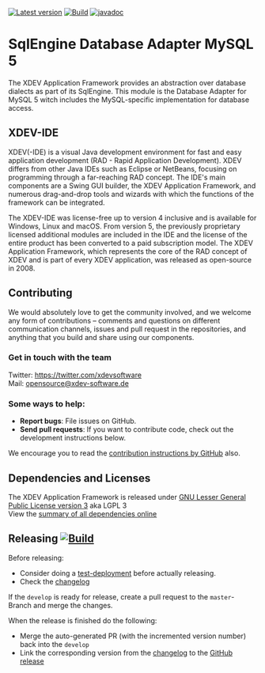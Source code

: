 [![Latest version](https://img.shields.io/maven-central/v/com.xdev-software/xapi-db-mysql-5)](https://mvnrepository.com/artifact/com.xdev-software/xapi-db-mysql-5)
[![Build](https://img.shields.io/github/workflow/status/xdev-software/xapi-db-mysql-5/Check%20Build/develop)](https://github.com/xdev-software/xapi-db-mysql-5/actions/workflows/checkBuild.yml?query=branch%3Adevelop)
[![javadoc](https://javadoc.io/badge2/com.xdev-software/xapi-db-mysql-5/javadoc.svg)](https://javadoc.io/doc/com.xdev-software/xapi-db-mysql-5) 

# SqlEngine Database Adapter MySQL 5

The XDEV Application Framework provides an abstraction over database dialects as part of its SqlEngine. This module is the Database Adapter for MySQL 5 witch includes the MySQL-specific implementation for database access.


## XDEV-IDE
XDEV(-IDE) is a visual Java development environment for fast and easy application development (RAD - Rapid Application Development). XDEV differs from other Java IDEs such as Eclipse or NetBeans, focusing on programming through a far-reaching RAD concept. The IDE's main components are a Swing GUI builder, the XDEV Application Framework, and numerous drag-and-drop tools and wizards with which the functions of the framework can be integrated.

The XDEV-IDE was license-free up to version 4 inclusive and is available for Windows, Linux and macOS. From version 5, the previously proprietary licensed additional modules are included in the IDE and the license of the entire product has been converted to a paid subscription model. The XDEV Application Framework, which represents the core of the RAD concept of XDEV and is part of every XDEV application, was released as open-source in 2008.

## Contributing

We would absolutely love to get the community involved, and we welcome any form of contributions – comments and questions on different communication channels, issues and pull request in the repositories, and anything that you build and share using our components.

### Get in touch with the team

Twitter: https://twitter.com/xdevsoftware<br/>
Mail: opensource@xdev-software.de

### Some ways to help:

- **Report bugs**: File issues on GitHub.
- **Send pull requests**: If you want to contribute code, check out the development instructions below.

We encourage you to read the [contribution instructions by GitHub](https://guides.github.com/activities/contributing-to-open-source/#contributing) also.

## Dependencies and Licenses
The XDEV Application Framework is released under [GNU Lesser General Public License version 3](https://www.gnu.org/licenses/lgpl-3.0.en.html) aka LGPL 3<br/>
View the [summary of all dependencies online](https://xdev-software.github.io/xapi-db-mysql-5/dependencies/)

## Releasing [![Build](https://img.shields.io/github/workflow/status/xdev-software/xapi-db-mysql-5/Release?label=Release)](https://github.com/xdev-software/xapi-db-mysql-5/actions/workflows/release.yml)

Before releasing:
* Consider doing a [test-deployment](https://github.com/xdev-software/xapi-db-mysql-5/actions/workflows/test-deploy.yml?query=branch%3Adevelop) before actually releasing.
* Check the [changelog](CHANGELOG.md)

If the ``develop`` is ready for release, create a pull request to the ``master``-Branch and merge the changes.

When the release is finished do the following:
* Merge the auto-generated PR (with the incremented version number) back into the ``develop``
* Link the corresponding version from the [changelog](CHANGELOG.md) to the [GitHub release](https://github.com/xdev-software/xapi-db-mysql-5/releases/latest)
